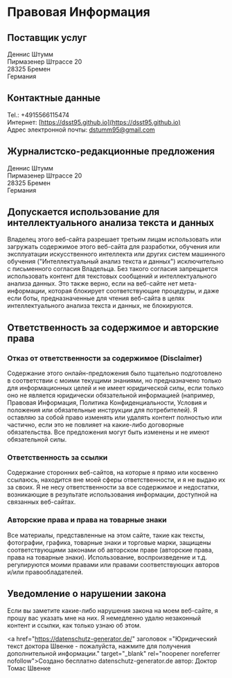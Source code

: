# Правовая Информация
## Поставщик услуг
&#x414;&#x435;&#x43D;&#x43D;&#x438;&#x441;&#x20;&#x428;&#x442;&#x443;&#x43C;&#x43C;  
&#x41F;&#x438;&#x440;&#x43C;&#x430;&#x437;&#x435;&#x43D;&#x435;&#x440;&#x20;&#x428;&#x442;&#x440;&#x430;&#x441;&#x441;&#x435;&#x20;&#x32;&#x30;  
&#x32;&#x38;&#x33;&#x32;&#x35;&#x20;&#x411;&#x440;&#x435;&#x43C;&#x435;&#x43D;  
&#x413;&#x435;&#x440;&#x43C;&#x430;&#x43D;&#x438;&#x44F;

## Контактные данные
Tel.: &#43;&#52;&#57;&#49;&#53;&#53;&#54;&#54;&#49;&#49;&#53;&#52;&#55;&#52;  
Интернет: [https://dsst95.github.io](https://dsst95.github.io)  
Адрес электронной почты: <a href="&#109;&#97;&#105;&#108;&#116;&#111;&#58;&#100;&#115;&#116;&#117;&#109;&#109;&#57;&#53;&#64;&#103;&#109;&#97;&#105;&#108;&#46;&#99;&#111;&#109;">&#100;&#115;&#116;&#117;&#109;&#109;&#57;&#53;&#64;&#103;&#109;&#97;&#105;&#108;&#46;&#99;&#111;&#109;</a>

## Журналистско-редакционные предложения
&#x414;&#x435;&#x43D;&#x43D;&#x438;&#x441;&#x20;&#x428;&#x442;&#x443;&#x43C;&#x43C;  
&#x41F;&#x438;&#x440;&#x43C;&#x430;&#x437;&#x435;&#x43D;&#x435;&#x440;&#x20;&#x428;&#x442;&#x440;&#x430;&#x441;&#x441;&#x435;&#x20;&#x32;&#x30;  
&#x32;&#x38;&#x33;&#x32;&#x35;&#x20;&#x411;&#x440;&#x435;&#x43C;&#x435;&#x43D;  
&#x413;&#x435;&#x440;&#x43C;&#x430;&#x43D;&#x438;&#x44F;

## Допускается использование для интеллектуального анализа текста и данных
Владелец этого веб-сайта разрешает третьим лицам использовать или загружать содержимое этого веб-сайта для разработки, обучения или эксплуатации искусственного интеллекта или других систем машинного обучения ("Интеллектуальный анализ текста и данных") исключительно с письменного согласия Владельца. Без такого согласия запрещается использовать контент для текстовых сообщений и интеллектуального анализа данных. Это также верно, если на веб-сайте нет мета-информации, которая блокирует соответствующие процедуры, и даже если боты, предназначенные для чтения веб-сайта в целях интеллектуального анализа текста и данных, не блокируются.

## Ответственность за содержимое и авторские права
### Отказ от ответственности за содержимое (Disclaimer)
Содержание этого онлайн-предложения было тщательно подготовлено в соответствии с моими текущими знаниями, но предназначено только для информационных целей и не имеет юридической силы, если только оно не является юридически обязательной информацией (например, Правовая Информация, Политика Конфиденциальности, Условия и положения или обязательные инструкции для потребителей). Я оставляю за собой право изменять или удалять контент полностью или частично, если это не повлияет на какие-либо договорные обязательства. Все предложения могут быть изменены и не имеют обязательной силы.  

### Ответственность за ссылки
Содержание сторонних веб-сайтов, на которые я прямо или косвенно ссылаюсь, находится вне моей сферы ответственности, и я не выдаю их за своих. Я не несу ответственности за все содержимое и недостатки, возникающие в результате использования информации, доступной на связанных веб-сайтах.  

### Авторские права и права на товарные знаки
Все материалы, представленные на этом сайте, такие как тексты, фотографии, графика, товарные знаки и торговые марки, защищены соответствующими законами об авторском праве (авторские права, права на товарные знаки). Использование, воспроизведение и т.д. регулируются моими правами или правами соответствующих авторов и/или правообладателей.

## Уведомление о нарушении закона
Если вы заметите какие-либо нарушения закона на моем веб-сайте, я прошу вас указать мне на них. Я немедленно удалю незаконный контент и ссылки, как только узнаю об этом.  

<a href="https://datenschutz-generator.de/" заголовок ="Юридический текст доктора Швенке - пожалуйста, нажмите для получения дополнительной информации." target="_blank" rel="noopener noreferrer nofollow">Создано бесплатно datenschutz-generator.de автор: Доктор Томас Швенке</a>